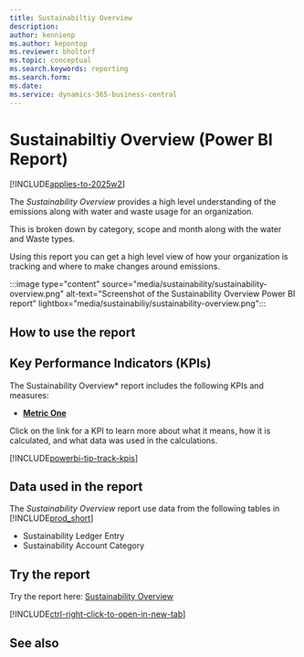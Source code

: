 ```yaml
---
title: Sustainabiltiy Overview
description: 
author: kennienp
ms.author: kepontop
ms.reviewer: bholtorf
ms.topic: conceptual
ms.search.keywords: reporting
ms.search.form: 
ms.date: 
ms.service: dynamics-365-business-central
---
```


# Sustainabiltiy Overview (Power BI Report)

[!INCLUDE[applies-to-2025w2](includes/applies-to-2025w2.md)]

The *Sustainability Overview* provides a high level understanding of the emissions along with water and waste usage for an organization.

This is broken down by category, scope and month along with the water and Waste types.

Using this report you can get a high level view of how your organization is tracking and where to make changes around emissions.

:::image type="content" source="media/sustainability/sustainability-overview.png" alt-text="Screenshot of the Sustainability Overview Power BI report" lightbox="media/sustainabiliy/sustainability-overview.png":::

## How to use the report



## Key Performance Indicators (KPIs)

The Sustainability Overview* report includes the following KPIs and measures: 

- [**Metric One**](sales-powerbi-kpis.md#sales-quantity)


Click on the link for a KPI to learn more about what it means, how it is calculated, and what data was used in the calculations. 

[!INCLUDE[powerbi-tip-track-kpis](includes/powerbi-tip-track-kpis.md)]


## Data used in the report

The *Sustainability Overview* report use data from the following tables in [!INCLUDE[prod_short](includes/prod_short.md)]

- Sustainability Ledger Entry
- Sustainability Account Category

## Try the report

Try the report here: [Sustainability Overview](https://businesscentral.dynamics.com?page=37067)

[!INCLUDE[ctrl-right-click-to-open-in-new-tab](includes/ctrl-right-click-to-open-in-new-tab.md)]

## See also

